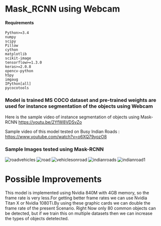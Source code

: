 # Mask_RCNN  using Webcam

#### Requirements

    Python>=3.4
    numpy
    scipy
    Pillow
    cython
    matplotlib
    scikit-image
    tensorflow>=1.3.0
    keras>=2.0.8
    opencv-python
    h5py
    imgaug
    IPython[all]
    pycocotools

### Model is trained MS COCO dataset and pre-trained weights are used for instance segmentation of the objects using Webcam 

Here is the sample video of instance segmentation of objects using Mask-RCNN
https://youtu.be/2YfW8VDSvZo

Sample video of this model tested on Busy Indian Roads : https://www.youtube.com/watch?v=o6XQ79yozO8

### Sample Images tested using Mask-RCNN

![roadvehicles](https://user-images.githubusercontent.com/19996897/38748412-a02387ac-3f6b-11e8-8c67-371fdf0d0a1f.png)
![road](https://user-images.githubusercontent.com/19996897/38748414-a1fd2b78-3f6b-11e8-92aa-806038e37c2d.png)
![vehiclesonroad](https://user-images.githubusercontent.com/19996897/38748425-a7088004-3f6b-11e8-93c0-7e020aa7c0f9.png)
![indianroads](https://user-images.githubusercontent.com/19996897/38748438-b3b56614-3f6b-11e8-9e8f-eacca943e460.png)
![indianroad1](https://user-images.githubusercontent.com/19996897/38748442-b716ca46-3f6b-11e8-8f19-a09786e36ffa.png)

# Possible Improvements
 This model is implemented using Nvidia 840M with 4GB memory, so the frame rate is very less.For getting better frame rates we can use Nvidia Titan X or Nvidia 1080Ti.By using these graphic cards we can double the frame rate of the present Scenario.
 Right Now only 80 common objects can be detected, but if we train this on multiple datasets then we can increase the types of objects detetected.    
        
